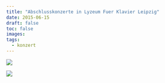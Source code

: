 ```yaml
---
title: "Abschlusskonzerte in Lyzeum Fuer Klavier Leipzig"
date: 2015-06-15
draft: false
toc: false
images:
tags: 
  - konzert
---
```


![](/images/201506-abschlusskonzert-juni-small.jpg)

![](/images/201506-abschlusskonzert-juni-nach-dem-konzert.jpg)



